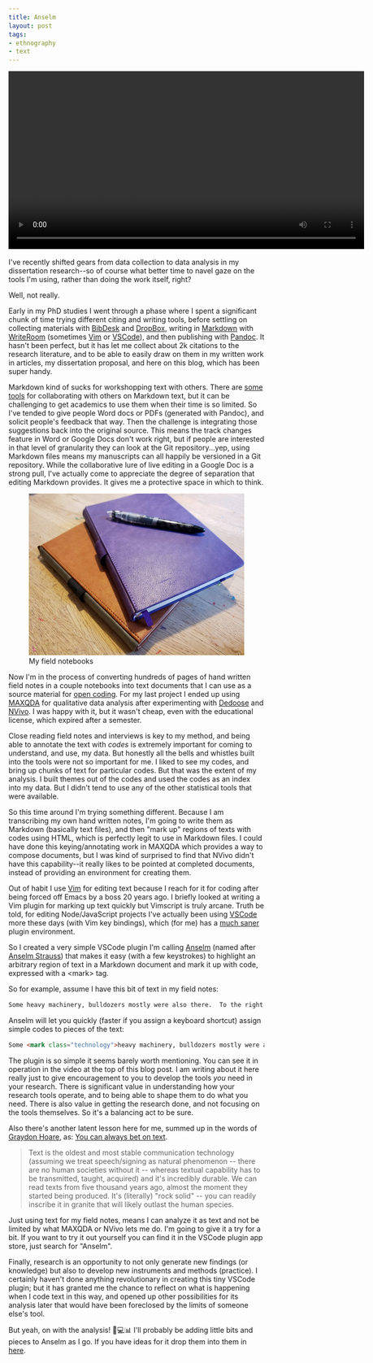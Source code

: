 ```yaml
---
title: Anselm
layout: post
tags:
- ethnography
- text
---
```



<video controls width="700" autoplay loop>
  <source src="/videos/anselm.mp4" type="video/mp4">
</video>

<br>

I've recently shifted gears from data collection to data analysis in my
dissertation research--so of course what better time to navel gaze on the tools
I'm using, rather than doing the work itself, right?

Well, not really.

Early in my PhD studies I went through a phase where I spent a significant chunk
of time trying different citing and writing tools, before settling on collecting
materials with [BibDesk] and [DropBox], writing in [Markdown] with [WriteRoom]
(sometimes [Vim] or [VSCode]), and then publishing with [Pandoc]. It hasn't been
perfect, but it has let me collect about 2k citations to the research
literature, and to be able to easily draw on them in my written work in
articles, my dissertation proposal, and here on this blog, which has been super
handy.

Markdown kind of sucks for workshopping text with others. There are [some tools]
for collaborating with others on Markdown text, but it can be challenging to
get academics to use them when their time is so limited. So I've tended to give
people Word docs or PDFs (generated with Pandoc), and solicit people's feedback
that way. Then the challenge is integrating those suggestions back into the
original source. This means the track changes feature in Word or Google Docs
don't work right, but if people are interested in that level of granularity they can
look at the Git repository...yep, using Markdown files means my manuscripts can all
happily be versioned in a Git repository. While the collaborative lure of live
editing in a Google Doc is a strong pull, I've actually come to appreciate the
degree of separation that editing Markdown provides. It gives me a protective
space in which to think.

<figure>
<img src="/images/fieldnotes.jpg" class="img-fluid">
<figcaption>
My field notebooks
</figcaption>
</figure>

Now I'm in the process of converting hundreds of pages of hand written field
notes in a couple notebooks into text documents that I can use as a source
material for [open coding]. For my last project I ended up using [MAXQDA] for
qualitative data analysis after experimenting with [Dedoose] and [NVivo]. I was
happy with it, but it wasn't cheap, even with the educational license, which
expired after a semester.

Close reading field notes and interviews is key to my method, and being able to
annotate the text with *codes* is extremely important for coming to understand,
and use, my data. But honestly all the bells and whistles built into the tools
were not so important for me. I liked to see my codes, and bring up chunks of
text for particular codes. But that was the extent of my analysis. I built
themes out of the codes and used the codes as an index into my data. But I
didn't tend to use any of the other statistical tools that were available. 

So this time around I'm trying something different. Because I am transcribing my
own hand written notes, I'm going to write them as Markdown (basically text
files), and then "mark up" regions of texts with codes using HTML, which is
perfectly legit to use in Markdown files. I could have done this
keying/annotating work in MAXQDA which provides a way to compose documents, but
I was kind of surprised to find that NVivo didn't have this capability--it
really likes to be pointed at completed documents, instead of providing an
environment for creating them.

Out of habit I use [Vim] for editing text because I reach for it for coding
after being forced off Emacs by a boss 20 years ago. I briefly looked at writing
a Vim plugin for marking up text quickly but Vimscript is truly arcane. Truth be
told, for editing Node/JavaScript projects I've actually been using [VSCode] more these
days (with Vim key bindings), which (for me) has a [much saner] plugin
environment.

So I created a very simple VSCode plugin I'm calling [Anselm] (named after
[Anselm Strauss]) that makes it easy (with a few keystrokes) to highlight an
arbitrary region of text in a Markdown document and mark it up with code,
expressed with a &lt;mark&gt; tag. 

So for example, assume I have this bit of text in my field notes:

```html
Some heavy machinery, bulldozers mostly were also there.  To the right was a cement structure with multiple large diagonal entrances.  I missed the sign pointed to the right for Yard Waste and ended up on a road that led out of the facility. I thought about turning around but it was a one way road.  There was another person in a truck at the exit who was watching people leave. I felt a bit like my movement through the facility was controlled.
```

Anselm will let you quickly (faster if you assign a keyboard shortcut) assign simple codes to pieces of the text:

```html
Some <mark class="technology">heavy machinery, bulldozers mostly were also there</mark>.  To the right was a <mark class="architecture">cement structure with multiple large diagonal entrances</mark>. I missed the sign pointed to the right for Yard Waste and ended up on a road that led out of the facility. I thought about turning around but it was a one way road. <mark class="surveillance">There was another person in a truck at the exit who was watching people leave. I felt a bit like my movement through the facility was controlled.</mark>
```

The plugin is so simple it seems barely worth mentioning. You can see it in
operation in the video at the top of this blog post. I am writing about it here
really just to give encouragement to you to develop the tools *you* need in your
research.  There is significant value in understanding how your research tools
operate, and to being able to shape them to do what you need. There is also
value in getting the research done, and not focusing on the tools themselves. So
it's a balancing act to be sure.

Also there's another latent lesson here for me, summed up in the words of
[Graydon Hoare], as: [You can always bet on text].

> Text is the oldest and most stable communication technology (assuming we
> treat speech/signing as natural phenomenon -- there are no human societies
> without it -- whereas textual capability has to be transmitted, taught,
> acquired) and it's incredibly durable. We can read texts from five thousand
> years ago, almost the moment they started being produced. It's (literally)
> "rock solid" -- you can readily inscribe it in granite that will likely outlast
> the human species.

Just using text for my field notes, means I can analyze it as text and not be
limited by what MAXQDA or NVivo lets me do. I'm going to give it a try for a
bit. If you want to try it out yourself you can find it in the VSCode plugin app
store, just search for "Anselm".

Finally, research is an opportunity to not only generate new findings (or
knowledge) but also to develop new instruments and methods (practice). I
certainly haven't done anything revolutionary in creating this tiny VSCode
plugin; but it has granted me the chance to reflect on what is happening when I
code text in this way, and opened up other possibilities for its analysis later
that would have been foreclosed by the limits of someone else's tool.

But yeah, on with the analysis! 📙💻📊 I'll probably be adding little bits and
pieces to Anselm as I go. If you have ideas for it drop them into them in
[here].

[WriteRoom]: http://www.hogbaysoftware.com/products/writeroom
[Markdown]: https://en.wikipedia.org/wiki/Markdown
[open coding]: https://en.wikipedia.org/wiki/Open_coding
[MAXQDA]: https://www.maxqda.com/
[Dedoose]: https://www.dedoose.com/
[NVivo]: https://www.qsrinternational.com/nvivo/home
[much saner]: https://code.visualstudio.com/api/get-started/your-first-extension
[you can always bet on text]: https://graydon2.dreamwidth.org/193447.html
[Anselm Strauss]: https://en.wikipedia.org/wiki/Anselm_Strauss
[Graydon Hoare]: https://twitter.com/graydon_pub
[Anselm]: https://github.com/edsu/anselm/
[Vim]: https://www.vim.org/
[VSCode]: https://code.visualstudio.com/
[Pandoc]: https://pandoc.org/
[BibDesk]: https://bibdesk.sourceforge.io/
[some tools]: https://techwiser.com/online-markdown-editor/
[DropBox]: https://www.dropbox.com/
[here]: https://github.com/edsu/anselm
